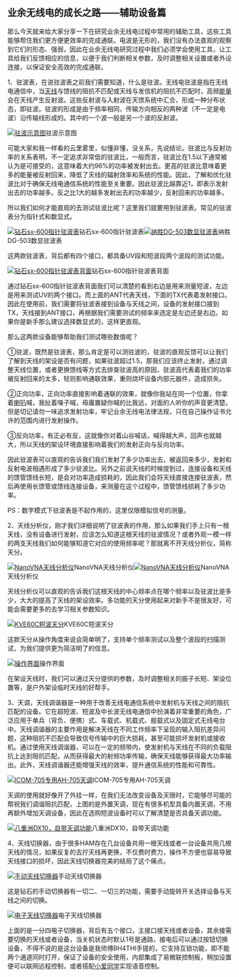 ## 业余无线电的成长之路——辅助设备篇


那么今天就来给大家分享一下在研究业余无线电过程中常用的辅助工具，这些工具能够帮住我们更方便更效率的完成通联。电波是无形的，我们没有办法直观的观察到它们的形态、强弱，因此在业余无线电研究过程中我们必须学会使用工具，让工具给我们反馈相应的信息，以便于我们判断相关参数，及时调整相关设置或者外设连接，以保证安全高效的完成通联。

1、驻波表，在说驻波表之前我们需要知道，什么是驻波。无线电驻波是指在无线电通信中，当[天线](https://www.smzdm.com/ju/sv60kq8/)与馈线的阻抗不匹配或天线与发信机的阻抗不匹配时，高频[能量](https://pinpai.smzdm.com/8611/)会在天线产生反射波。这些反射波与入射波在天馈系统中汇合，形成一种分布状态，即驻波。驻波的形成是由于频率相同、传输方向相反的两种波（不一定是电波）沿传输线形成的。其中的一个波一般是另一个波的反射波。

[![驻波示意图](https://am.zdmimg.com/202408/12/66ba07f05c4b46862.png_e1080.jpg)](https://post.smzdm.com/p/a9698z8p/pic_2/)驻波示意图

可能大家和我一样看的云里雾里，似懂非懂，没关系，先说结论。驻波比与反射功率的关系表明，不一定追求非常低的驻波比，一般而言，驻波比在1.5以下通常被认为是可接受的，这意味着大约96%的功率被发射出去。更高的驻波比意味着更多的能量被反射回来，降低了天线的辐射效率和系统的性能。因此，了解和优化驻波比对于确保无线电通信系统的性能至关重要。因此驻波比越靠近1，即表示发射出去的功率越多。反之比1大的越多发射出去的功率越少，反射回来的功率越多。

所以我们如何才能直观的去测试驻波比呢？这里我们就要用到驻波表。常见的驻波表分为指针式和数显式。

[![钻石sx-600指针驻波表](https://am.zdmimg.com/202408/12/66ba0a5386d417725.jpg_e1080.jpg)](https://post.smzdm.com/p/a9698z8p/pic_3/)钻石sx-600指针驻波表[![纳胜DG-503数显驻波表](https://am.zdmimg.com/202408/12/66ba0a55372e72860.jpg_e1080.jpg)](https://post.smzdm.com/p/a9698z8p/pic_4/)纳胜DG-503数显驻波表

这两款驻波表，背后都有四个接口，都具备UV段和短波段两个波段的测试功能。

[![钻石sx-600指针驻波表背面](https://am.zdmimg.com/202408/12/66ba0a5565ae82860.jpg_e1080.jpg)](https://post.smzdm.com/p/a9698z8p/pic_5/)钻石sx-600指针驻波表背面

通过钻石sx-600指针驻波表背面我们可以清楚的看到右边是用来测量短波，左边是用来测试UV的两个接口。而上面的ANT代表天线，下面的TX代表着发射接口。因此在使用前，我们需要将驻波表接到设备与天线之间，设备的发射接口接到TX，天线接到ANT接口，再根据我们需要测试的频率来选定是左边还是右边。如果你是新手那么建议选择数显式的，这样更直观。

那么这两款设备能够帮助我们测试哪些数值呢？

①驻波，既然是驻波表，那么肯定是可以测驻波的，驻波的直观反馈可以让我们了解到天线的架设是否有问题，如果驻波超过1.5，那我们应该终止发射，通过调整天线位置，或者更换馈线等方式去排查驻波高的原因，驻波高代表着我们的功率被反射回来的太多，轻则影响通联效果，重则烧坏设备内部元器件，造成损失。

②正向功率，正向功率直接影响着通联的效果，就像你我站在同一个位置，你拿着[喇叭](https://www.smzdm.com/ju/spql842/)喊，我扯着嗓子喊，毋庸置疑你喊的比我远，对面的人听你的声音更清楚。但是切记请勿一味追求发射功率，牢记业余无线电法律法规，只在自己操作证书允许的范围内进行发射操作。

③反向功率，有正必有反，这就像你对着山谷喊话，喊得越大声，回声也就越大，所以天线的架设环境直接影响着我们的发射正向与反向功率。

因此驻波表可以直观的告诉我们我们发射了多少功率出去，被返回来多少，发射和反射电波相遇形成了多少驻波比。另外之前说天线的时候提到过，连接设备和天线的馈管馈线长短，是会对功率造成损耗的，因此我们会将天线直接连接驻波表，然后再使用长馈管或馈线连接设备，来测量在这个过程中，馈管馈线损耗了多少功率。

PS：数字模式下驻波表是不起作用的，这里仅限模拟信号的测量。

2、天线分析仪，刚才我们详细说明了驻波表的作用，那么如果我们手上只有一根天线，没有设备进行发射，应该怎么知道这根天线的驻波情况？或者外观一模一样的两支天线我们如何能够知道它对应的使用频率呢？那就离不开天线分析仪，简称天分。

[![NanoVNA天线分析仪](https://am.zdmimg.com/202408/12/66ba11d4144ab454.jpg_e1080.jpg)](https://post.smzdm.com/p/a9698z8p/pic_6/)NanoVNA天线分析仪[![NanoVNA天线分析仪](https://qnam.smzdm.com/202408/12/66ba125e020914637.jpg_e1080.jpg)](https://post.smzdm.com/p/a9698z8p/pic_7/)NanoVNA天线分析仪

天线分析仪可以直观的告诉我们这根天线的中心频率点在哪个频率以及驻波比是多少，大大的提高了天线的架设效率。多功能的天分使用起来对新手不是很友好，可能会需要更多的去学习相关参数知识。

[![KVE60C短波天分](https://am.zdmimg.com/202408/12/66ba12fbc1d677580.jpg_e1080.jpg)](https://post.smzdm.com/p/a9698z8p/pic_8/)KVE60C短波天分

这款天分从操作角度来说会简单明了，支持单个频率测试以及整个波段的扫描测试，为我们提供更为简洁明了的信息。

[![操作界面](https://am.zdmimg.com/202408/12/66ba1385adf3d3300.jpg_e1080.jpg)](https://post.smzdm.com/p/a9698z8p/pic_9/)操作界面

在架设天线时，我们可以通过天分提供的参数，及时调整相关的振子长短、架设位置等，是户外架设临时天线的好帮手。

3、天调，天线调谐器是一种用于改善无线电通信系统中发射机与天线之间的阻抗匹配的设备。它在超短波、短波及中长波无线电通信中扮演着非常重要的角色，广泛应用于单兵（背负、便携）式、车载式、机载式、舰载式以及固定式无线电台中。天线调谐器的主要作用是解决天线在不同工作频率下呈现的输入阻抗差异问题，这种阻抗不匹配会导致信号传输中的巨大损耗，甚至可能损坏发射机或接收机。通过使用天线调谐器，可以在一定的频带内，使发射机与天线在不同的负载阻抗上达到阻抗匹配，从而获得最大的射频功率传输，确保天线能够获得最大功率输出。此外，天线调谐器还能增强天线的效率，提升通信系统的性能和可靠性。

[![ICOM-705专用AH-705天调](https://qnam.smzdm.com/202408/12/66ba15050f693269.jpg_e1080.jpg)](https://post.smzdm.com/p/a9698z8p/pic_10/)ICOM-705专用AH-705天调

天调的使用就好像开了外挂一样，在我们无法改变设备及天限时，它能够尽可能的帮祝我们调谐阻抗匹配，上图的是外置天调，现在有很多机型具备内置天调，不用再额外增加天调设备，因此在选购短波设备时可以了解清楚是否具备天调功能。

[![八重洲DX10，自带天调功能](https://am.zdmimg.com/202408/12/66ba15e79c60e5573.jpg_e1080.jpg)](https://post.smzdm.com/p/a9698z8p/pic_11/)八重洲DX10，自带天调功能

4、天线切换器，由于很多HAM存在几台设备共用一根天线或者一台设备共用几根天线的情况，如果反复的去拧天线再更换，不仅费时费力，操作不方便也容易导致天线接口的损坏，因此天线切换器完美的结局了这个痛点。

[![手动天线切换器](https://am.zdmimg.com/202408/12/66ba1734229e63357.jpg_e1080.jpg)](https://post.smzdm.com/p/a9698z8p/pic_12/)手动天线切换器

这是钻石的手动切换器有一切二、一切三的功能，需要手动旋转开关选择设备与天线之间的切换。

[![电子天线切换器](https://am.zdmimg.com/202408/12/66ba1642595bf9215.jpg_e1080.jpg)](https://post.smzdm.com/p/a9698z8p/pic_13/)电子天线切换器

上面的是一分四电子切换器，背后有五个接口，主接口接天线或者设备，其余接需要切换的天线或者设备，当关机状态时默认1号是通路，接电后可以通过按钮切换设备，不得不说的是这台设备是我师傅BH4THI手搓的，它支持互锁功能，即不能两个通道同时打开，保证了设备的安全使用，内部集成了易微联控制板，稍加设置便可以联网远程控制，或者搭配[小爱同学](https://www.smzdm.com/ju/swm8xrv/)实现语音控制。




